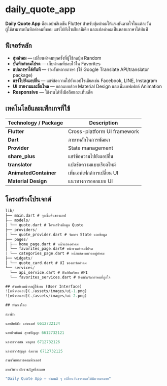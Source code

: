 # daily_quote_app

**Daily Quote App** คือแอปพลิเคชัน Flutter สำหรับสุ่มคำคมให้แรงบันดาลใจในแต่ละวัน  
ผู้ใช้สามารถบันทึกคำคมที่ชอบ แชร์ไปยังโซเชียลมีเดีย และแปลคำคมเป็นหลายภาษาได้ทันที  

## ฟีเจอร์หลัก

- **สุ่มคำคม** — เปลี่ยนคำคมทุกครั้งที่ผู้ใช้กดปุ่ม Random
- **บันทึกคำคมโปรด** — เก็บคำคมที่ชอบไว้ใน Favorites
- **แปลภาษาได้ทันที** — รองรับหลายภาษา (ใช้ Google Translate API/translator package)
- **แชร์ไปยังแอปอื่น** — แชร์ข้อความไปยังแอปโซเชียลเช่น Facebook, LINE, Instagram
- **UI สวยงามและลื่นไหล** — ออกแบบด้วย Material Design และเพิ่มเอฟเฟกต์ Animation
- **Responsive** — ใช้งานได้ทั้งมือถือและแท็บเล็ต

## เทคโนโลยีและแพ็กเกจที่ใช้

| Technology / Package | Description |
|----------------------|-------------|
| **Flutter**          | Cross-platform UI framework |
| **Dart**             | ภาษาหลักในการพัฒนา |
| **Provider**         | State management |
| **share_plus**       | แชร์ข้อความไปยังแอปอื่น |
| **translator**       | แปลข้อความแบบเรียลไทม์ |
| **AnimatedContainer**| เพิ่มเอฟเฟกต์การเปลี่ยน UI |
| **Material Design**  | แนวทางการออกแบบ UI |

## โครงสร้างโปรเจกต์
```dart
lib/
├── main.dart # จุดเริ่มต้นของแอป
├── models/
│ └── quote.dart # โครงสร้างข้อมูล Quote
├── providers/
│ └── quote_provider.dart # จัดการ State และข้อมูล
├── pages/
│ ├── home_page.dart # หน้าแสดงคำคม
│ └── favorites_page.dart# หน้ารวมคำคมโปรด
| └── categories_page.dart # หน้าแสดงหมวดหมู่คำคม
├── widgets/
│ └── quote_card.dart # UI ของการ์ดคำคม
└── services/
  └── api_service.dart # ฟังก์ชันเรียก API 
  └── favorites_services.dart # ฟังก์ชันจัดการคมที่ถูกใจ

## ตัวอย่างหน้าจอผู้ใช้งาน (User Interface)
![หน้าจอแอป](./assets/images/ui-1.png)
![หน้าจอแอป](./assets/images/ui-2.png)

## พัฒนาโดย

สมาชิก 

นายสิทธิชัย แสงนนท์ 6612732134

นายพีรพัฒน์ สุทธปัญญา 6612732121

นางสาววาสน มาฤทธ 6712732126

นางสาววรัญญา ฉิมงาม 6712732125

สาขาวิทยาการคอมพิวเตอร์

มหาวิทายาลัยราชภัฏศรีสะเกษ

"Daily Quote App — คำคมดี ๆ เปลี่ยนวันธรรมดาให้มีความหมาย"